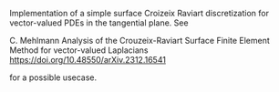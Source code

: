 Implementation of a simple surface Croizeix Raviart discretization for vector-valued PDEs in the tangential plane. See

C. Mehlmann
Analysis of the Crouzeix-Raviart Surface Finite Element Method for vector-valued Laplacians
https://doi.org/10.48550/arXiv.2312.16541

for a possible usecase.

